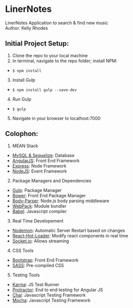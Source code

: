 # LinerNotes
LinerNotes Application to search &amp; find new music  
Author:  Kelly Rhodes

## Initial Project Setup:
1. Clone the repo to your local machine
2. In terminal, navigate to the repo folder; install NPM:
  * ```$ npm install```
3. Install Gulp
  * ```$ npm install gulp --save-dev```
4. Run Gulp
  * ```$ gulp```
5. Navigate in your browser to localhost:7000

## Colophon:
1. MEAN Stack
  * [MySQL & Sequelize](http://docs.sequelizejs.com/en/latest/):  Database 
  * [AngularJS](https://angularjs.org/):  Front End Framework 
  * [Express](http://expressjs.com/):  Node Framework 
  * [NodeJS](https://nodejs.org/en/): Event Framework 
2. Package Managers and Dependencies
  * [Gulp](http://gulpjs.com/):  Package Manager 
  * [Bower](http://bower.io/):  Front End Package Manager 
  * [Body-Parser](https://github.com/expressjs/body-parser):  Node.js body parsing middleware 
  * [WebPack](https://webpack.github.io/):  Module bundler 
  * [Babel](https://babeljs.io/):  Javascript compiler 
3. Real Time Developement
  * [Nodemon](http://nodemon.io/): Automatic Server Restart based on changes 
  * [React-Hot-Loader](https://gaearon.github.io/react-hot-loader/):  Modify react components in real time 
  * [Socket.io](http://socket.io/):  Allows streaming 
4. CSS Tools
  * [Bootstrap](http://getbootstrap.com/):  Front End Framework
  * [SASS](http://sass-lang.com/):  Pre-compiled CSS
5. Testing Tools
  * [Karma](http://karma-runner.github.io/0.13/index.html): JS Test Runner
  * [Protractor](https://angular.github.io/protractor/#/):   End to end testing for Angular JS
  * [Chai](http://chaijs.com/):  Javascript Testing Framework  
  * [Mocha](https://mochajs.org/):  Javascript Testing Framework 


